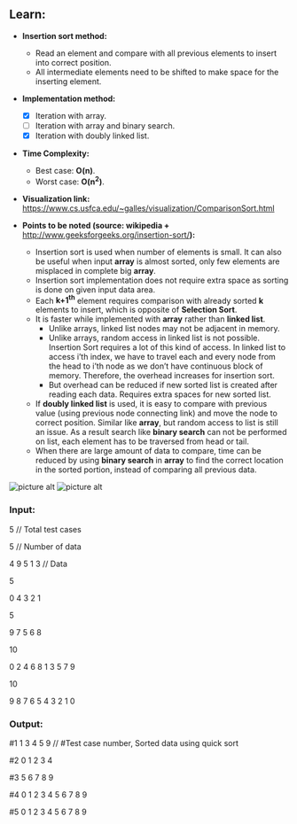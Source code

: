 ## Learn:
- **Insertion sort method:**
  - Read an element and compare with all previous elements to insert into correct position.
  - All intermediate elements need to be shifted to make space for the inserting element.

- **Implementation method:**
  - [x] Iteration with array.
  - [ ] Iteration with array and binary search.
  - [x] Iteration with doubly linked list.

- **Time Complexity:**
  - Best case: **O(n)**.
  - Worst case: **O(n<sup>2</sup>)**.

- **Visualization link:** https://www.cs.usfca.edu/~galles/visualization/ComparisonSort.html

- **Points to be noted (source: wikipedia +** http://www.geeksforgeeks.org/insertion-sort/**):**
  -  Insertion sort is used when number of elements is small. It can also be useful when input **array** is almost sorted, only few elements are misplaced in complete big **array**.
  - Insertion sort implementation does not require extra space as sorting is done on given input data area.
  - Each **k+1<sup>th</sup>** element requires comparison with already sorted **k** elements to insert, which is opposite of **Selection Sort**.
  - It is faster while implemented with **array** rather than **linked list**.
    - Unlike arrays, linked list nodes may not be adjacent in memory.
    - Unlike arrays, random access in linked list is not possible. Insertion Sort requires a lot of this kind of access. In linked list to access i’th index, we have to travel each and every node from the head to i’th node as we don’t have continuous block of memory. Therefore, the overhead increases for insertion sort.
    - But overhead can be reduced if new sorted list is created after reading each data. Requires extra spaces for new sorted list.
  - If **doubly linked list** is used, it is easy to compare with previous value (using previous node connecting link) and move the node to correct position. Similar like **array**, but random access to list is still an issue. As a result search like **binary search** can not be performed on list, each element has to be traversed from head or tail.
  - When there are large amount of data to compare, time can be reduced by using **binary search** in **array** to find the correct location in the sorted portion, instead of comparing all previous data.

![picture alt](https://github.com/ami-arkhan/study-materials/blob/master/codes/sorting/insertion-sort/insertion_sort.png "Insertion Sort")
![picture alt](https://github.com/ami-arkhan/study-materials/blob/master/codes/sorting/insertion-sort/insertion_sort.jpg "Inserion Sort")



### Input:
5   // Total test cases

5   // Number of data

4 9 5 1 3   // Data

5

0 4 3 2 1

5

9 7 5 6 8

10

0 2 4 6 8 1 3 5 7 9

10

9 8 7 6 5 4 3 2 1 0



### Output:
#1 1 3 4 5 9    // #Test case number, Sorted data using quick sort

#2 0 1 2 3 4

#3 5 6 7 8 9

#4 0 1 2 3 4 5 6 7 8 9

#5 0 1 2 3 4 5 6 7 8 9
